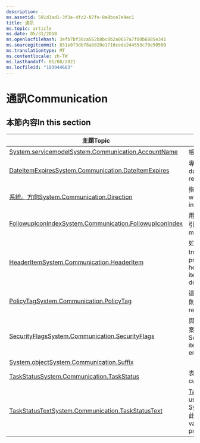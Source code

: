 ```yaml
---
description: .
ms.assetid: 591d1ad1-3f3e-4fc2-87fe-8e9bce7e9ec1
title: 通訊
ms.topic: article
ms.date: 05/31/2018
ms.openlocfilehash: 3efb7bf36ca562b8bc8b2a0657a7f00b6885e341
ms.sourcegitcommit: 831e8f3db78ab820e1710cede244553c70e50500
ms.translationtype: MT
ms.contentlocale: zh-TW
ms.lasthandoff: 01/08/2021
ms.locfileid: "103944683"
---
```

# <a name="communication"></a><span data-ttu-id="a2056-103">通訊</span><span class="sxs-lookup"><span data-stu-id="a2056-103">Communication</span></span>

## <a name="in-this-section"></a><span data-ttu-id="a2056-104">本節內容</span><span class="sxs-lookup"><span data-stu-id="a2056-104">In this section</span></span>



| <span data-ttu-id="a2056-105">主題</span><span class="sxs-lookup"><span data-stu-id="a2056-105">Topic</span></span>                                                                                                        | <span data-ttu-id="a2056-106">描述</span><span class="sxs-lookup"><span data-stu-id="a2056-106">Description</span></span>                                                                                                                                                                    |
|--------------------------------------------------------------------------------------------------------------|--------------------------------------------------------------------------------------------------------------------------------------------------------------------------------|
| [<span data-ttu-id="a2056-107">System.servicemodel</span><span class="sxs-lookup"><span data-stu-id="a2056-107">System.Communication.AccountName</span></span>](./props-system-communication-accountname.md)<br/>             | <span data-ttu-id="a2056-108">帳戶名稱。</span><span class="sxs-lookup"><span data-stu-id="a2056-108">The account name.</span></span><br/>                                                                                                                                                   |
| [<span data-ttu-id="a2056-109">DateItemExpires</span><span class="sxs-lookup"><span data-stu-id="a2056-109">System.Communication.DateItemExpires</span></span>](./props-system-communication-dateitemexpires.md)<br/>     | <span data-ttu-id="a2056-110">專案因為保留原則而到期的日期。</span><span class="sxs-lookup"><span data-stu-id="a2056-110">The date the item expires due to the retention policy.</span></span><br/>                                                                                                              |
| [<span data-ttu-id="a2056-111">系統。方向</span><span class="sxs-lookup"><span data-stu-id="a2056-111">System.Communication.Direction</span></span>](props-system-communication-direction.md)<br/>                        | <span data-ttu-id="a2056-112">指出通訊是否為傳入或傳出</span><span class="sxs-lookup"><span data-stu-id="a2056-112">Indicates whether a communication was incoming or outgoing</span></span><br/>                                                                                                          |
| <span data-ttu-id="a2056-113">[FollowupIconIndex](/previous-versions/windows/desktop/legacy/dd391673(v=vs.85))</span><span class="sxs-lookup"><span data-stu-id="a2056-113">[System.Communication.FollowupIconIndex](/previous-versions/windows/desktop/legacy/dd391673(v=vs.85))</span></span><br/> | <span data-ttu-id="a2056-114">用於標示為後續追蹤之訊息的圖示索引。</span><span class="sxs-lookup"><span data-stu-id="a2056-114">The icon index used on messages marked for followup.</span></span><br/>                                                                                                                |
| [<span data-ttu-id="a2056-115">HeaderItem</span><span class="sxs-lookup"><span data-stu-id="a2056-115">System.Communication.HeaderItem</span></span>](./props-system-communication-headeritem.md)<br/>               | <span data-ttu-id="a2056-116">如果專案是標頭專案，則此屬性為 true，表示尚未完整下載專案。</span><span class="sxs-lookup"><span data-stu-id="a2056-116">This property is true if the item is a header item, which means that the item has not been fully downloaded.</span></span><br/>                                                        |
| [<span data-ttu-id="a2056-117">PolicyTag</span><span class="sxs-lookup"><span data-stu-id="a2056-117">System.Communication.PolicyTag</span></span>](./props-system-communication-policytag.md)<br/>                 | <span data-ttu-id="a2056-118">這個屬性會識別套用至專案的保留原則。</span><span class="sxs-lookup"><span data-stu-id="a2056-118">This property identifies the retention policy applied to the item.</span></span><br/>                                                                                                  |
| [<span data-ttu-id="a2056-119">SecurityFlags</span><span class="sxs-lookup"><span data-stu-id="a2056-119">System.Communication.SecurityFlags</span></span>](./props-system-communication-securityflags.md)<br/>         | <span data-ttu-id="a2056-120">與專案相關聯的安全性旗標，指出專案是否已啟用加密、簽署或 DRM。</span><span class="sxs-lookup"><span data-stu-id="a2056-120">Security flags associated with the item to indicate whether the item is encrypted, signed, or DRM enabled.</span></span><br/>                                                          |
| [<span data-ttu-id="a2056-121">System.object</span><span class="sxs-lookup"><span data-stu-id="a2056-121">System.Communication.Suffix</span></span>](./props-system-communication-suffix.md)<br/>                       |                                                                                                                                                                                |
| [<span data-ttu-id="a2056-122">TaskStatus</span><span class="sxs-lookup"><span data-stu-id="a2056-122">System.Communication.TaskStatus</span></span>](./props-system-communication-taskstatus.md)<br/>               | <span data-ttu-id="a2056-123">表示工作的目前狀態。</span><span class="sxs-lookup"><span data-stu-id="a2056-123">Indicates the current status of the task.</span></span><br/>                                                                                                                           |
| [<span data-ttu-id="a2056-124">TaskStatusText</span><span class="sxs-lookup"><span data-stu-id="a2056-124">System.Communication.TaskStatusText</span></span>](./props-system-communication-taskstatustext.md)<br/>       | <span data-ttu-id="a2056-125">[TaskStatus](./props-system-communication-taskstatus.md)的使用者易記形式。</span><span class="sxs-lookup"><span data-stu-id="a2056-125">The user-friendly form of [System.Communication.TaskStatus](./props-system-communication-taskstatus.md).</span></span> <span data-ttu-id="a2056-126">此值不能以程式設計方式剖析。</span><span class="sxs-lookup"><span data-stu-id="a2056-126">This value is not intended to be parsed programmatically.</span></span><br/> |



 

 

 
